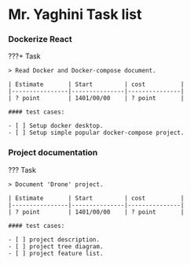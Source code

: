 # Mr. Yaghini Task list

### Dockerize React
???+ Task 

    > Read Docker and Docker-compose document.

    | Estimate       | Start         | cost          | 
    |----------------|---------------|---------------|
    | ? point        | 1401/00/00    | ? point       |

    #### test cases:

    - [ ] Setup docker desktop.
    - [ ] Setup simple popular docker-compose project.


### Project documentation
??? Task 

    > Document 'Drone' project.

    | Estimate       | Start         | cost          | 
    |----------------|---------------|---------------|
    | ? point        | 1401/00/00    | ? point       |

    #### test cases:

    - [ ] project description.
    - [ ] project tree diagram.
    - [ ] project feature list.